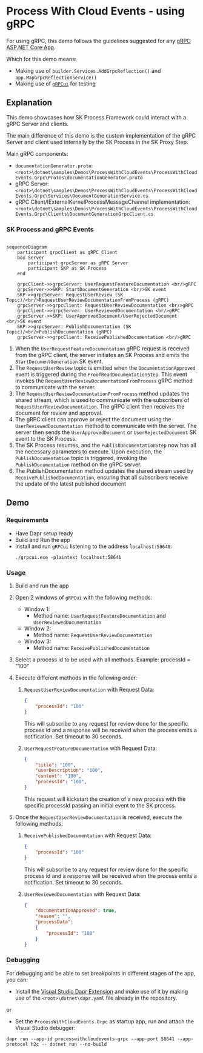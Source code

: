 ﻿# Process With Cloud Events - using gRPC

For using gRPC, this demo follows the guidelines suggested for any [gRPC ASP.NET Core App](https://learn.microsoft.com/en-us/aspnet/core/grpc/test-tools?view=aspnetcore-9.0).

Which for this demo means:

- Making use of `builder.Services.AddGrpcReflection()` and `app.MapGrpcReflectionService()`
- Making use of [`gRPCui`](https://github.com/fullstorydev/grpcui) for testing

## Explanation

This demo showcases how SK Process Framework could interact with a gRPC Server and clients.

The main difference of this demo is the custom implementation of the gRPC Server and client used internally by the SK Process in the SK Proxy Step.

Main gRPC components:

- `documentationGenerator.proto`: `<root>\dotnet\samples\Demos\ProcessWithCloudEvents\ProcessWithCloudEvents.Grpc\Protos\documentationGenerator.proto`
- gRPC Server: `<root>\dotnet\samples\Demos\ProcessWithCloudEvents\ProcessWithCloudEvents.Grpc\Services\DocumentGenerationService.cs`
- gRPC Client/IExternalKernelProcessMessageChannel implementation: `<root>\dotnet\samples\Demos\ProcessWithCloudEvents\ProcessWithCloudEvents.Grpc\Clients\DocumentGenerationGrpcClient.cs`

### SK Process and gRPC Events

``` mermaid

sequenceDiagram
    participant grpcClient as gRPC Client
    box Server
        participant grpcServer as gRPC Server
        participant SKP as SK Process
    end

    grpcClient->>grpcServer: UserRequestFeatureDocumentation <br/>gRPC
    grpcServer->>SKP: StartDocumentGeneration <br/>SK event
    SKP->>grpcServer: RequestUserReview (SK Topic)/<br/>RequestUserReviewDocumentationFromProcess (gRPC)
    grpcServer->>grpcClient: RequestUserReviewDocumentation <br/>gRPC
    grpcClient->>grpcServer: UserReviewedDocumentation <br/>gRPC
    grpcServer->>SKP: UserApprovedDocument/UserRejectedDocument <br/>SK event
    SKP->>grpcServer: PublishDocumentation (SK Topic)/<br/>PublishDocumentation (gRPC)
    grpcServer->>grpcClient: ReceivePublishedDocumentation <br/>gRPC
```
1. When the `UserRequestFeatureDocumentation` gRPC request is received from the gRPC client, the server initiates an SK Process and emits the `StartDocumentGeneration` SK event.
2. The `RequestUserReview` topic is emitted when the `DocumentationApproved` event is triggered during the `ProofReadDocumentationStep`. This event invokes the `RequestUserReviewDocumentationFromProcess` gRPC method to communicate with the server.
3. The `RequestUserReviewDocumentationFromProcess` method updates the shared stream, which is used to communicate with the subscribers of `RequestUserReviewDocumentation`. The gRPC client then receives the document for review and approval.
4. The gRPC client can approve or reject the document using the `UserReviewedDocumentation` method to communicate with the server. The server then sends the `UserApprovedDocument` or `UserRejectedDocument` SK event to the SK Process.
5. The SK Process resumes, and the `PublishDocumentationStep` now has all the necessary parameters to execute. Upon execution, the `PublishDocumentation` topic is triggered, invoking the `PublishDocumentation` method on the gRPC server.
6. The PublishDocumentation method updates the shared stream used by `ReceivePublishedDocumentation`, ensuring that all subscribers receive the update of the latest published document
## Demo
### Requirements

- Have Dapr setup ready
- Build and Run the app
- Install and run `gRPCui` listening to the address `localhost:58640`:
    ```
    ./grpcui.exe -plaintext localhost:58641
    ```

### Usage

1. Build and run the app
2. Open 2 windows of `gRPCui` with the following methods:
    - Window 1: 
        - Method name: `UserRequestFeatureDocumentation` and `UserReviewedDocumentation`
    - Window 2:
        - Method name: `RequestUserReviewDocumentation`
    - Window 3:
        - Method name: `ReceivePublishedDocumentation`

3. Select a process id to be used with all methods. Example: processId = "100"
4. Execute different methods in the following order:
    1. `RequestUserReviewDocumentation` with Request Data:
        ```json
        {
            "processId": "100"
        }
        ```
        This will subscribe to any request for review done for the specific process id and a response will be received when the process emits a notification. 
        Set timeout to 30 seconds. 

    2. `UserRequestFeatureDocumentation` with Request Data:
        ```json
        {
            "title": "100",
            "userDescription": "100",
            "content": "100",
            "processId": "100",
        }
        ```
        This request will kickstart the creation of a new process with the specific processId passing an initial event to the SK process.

5. Once the `RequestUserReviewDocumentation` is received, execute the following methods:
    1. `ReceivePublishedDocumentation` with Request Data:
        ```json
        {
            "processId": "100"
        }
        ```
        This will subscribe to any request for review done for the specific process id and a response will be received when the process emits a notification. 
        Set timeout to 30 seconds. 

    2. `UserReviewedDocumentation` with Request Data:
        ```json
        {
            "documentationApproved": true,
            "reason": "",
            "processData": 
            {
                "processId": "100"
            }
        }
        ```




### Debugging

For debugging and be able to set breakpoints in different stages of the app, you can:

- Install the [Visual Studio Dapr Extension](https://marketplace.visualstudio.com/items?itemName=ms-azuretools.vs-dapr) and make use of it by making use of the `<root>\dotnet\dapr.yaml` file already in the repository.

or

- Set the `ProcessWithCloudEvents.Grpc` as startup app, run and attach the Visual Studio debugger:
```
dapr run --app-id processwithcloudevents-grpc --app-port 58641 --app-protocol h2c -- dotnet run --no-build
```